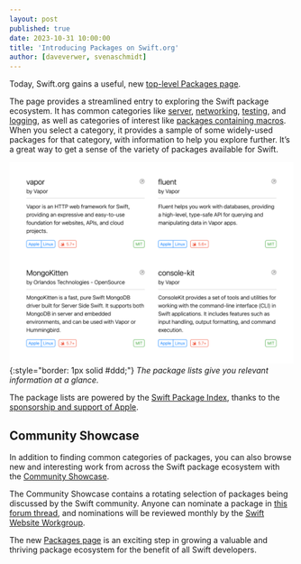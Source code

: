 ```yaml
---
layout: post
published: true
date: 2023-10-31 10:00:00
title: 'Introducing Packages on Swift.org'
author: [daveverwer, svenaschmidt]
---
```


Today, Swift.org gains a useful, new [top-level Packages page](/packages).

The page provides a streamlined entry to exploring the Swift package ecosystem. It has common categories like [server](/packages/server), [networking](/packages/networking), [testing](/packages/testing), and [logging](/packages/logging), as well as categories of interest like [packages containing macros](/packages/macros). When you select a category, it provides a sample of some widely-used packages for that category, with information to help you explore further. It’s a great way to get a sense of the variety of packages available for Swift.

![A screenshot of the packages page, showing four individual package cards in a grid](/assets/images/packages-page-blog/package-categories.png){:style="border: 1px solid #ddd;"}
_The package lists give you relevant information at a glance._

The package lists are powered by the [Swift Package Index](https://swiftpackageindex.com/), thanks to the [sponsorship and support of Apple](/blog/swift-package-index-developer-spotlight/).

## Community Showcase

In addition to finding common categories of packages, you can also browse new and interesting work from across the Swift package ecosystem with the [Community Showcase](/packages/showcase).

The Community Showcase contains a rotating selection of packages being discussed by the Swift community. Anyone can nominate a package in [this forum thread](https://example.com/thread/not/posted/yet), and nominations will be reviewed monthly by the [Swift Website Workgroup](https://www.swift.org/website-workgroup/).

The new [Packages page](https://www.swift.org/packages) is an exciting step in growing a valuable and thriving package ecosystem for the benefit of all Swift developers.
